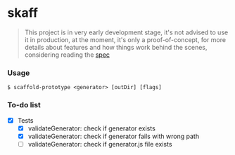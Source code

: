 # skaff

> This project is in very early development stage, it's not advised to use it in production, at the moment, it's only a proof-of-concept, for more details about features and how things work behind the scenes, considering reading the [spec](https://github.com/henriquehbr/skaff/blob/main/SPEC.md)

### Usage

```
$ scaffold-prototype <generator> [outDir] [flags]
```

### To-do list

- [x] Tests
  - [x] validateGenerator: check if generator exists
  - [x] validateGenerator: check if generator fails with wrong path
  - [ ] validateGenerator: check if generator.js file exists
